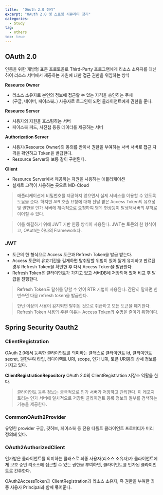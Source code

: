 ```yaml
---
title:  "OAuth 2.0 정리"
excerpt: "OAuth 2.0 및 스프링 시큐리티 정리"
categories:
  - Study
tag:
  - others
toc: true
---
```


## OAuth 2.0

인증을 위한 개방형 표준 프로토콜로 Third-Party 프로그램에게 리소스 소유자를 대신하여 리소스 서버에서 제공하는 자원에 대한 접근 권한을 위임하는 방식

**Resource Owner**
- 리소스 소유자로 본인의 정보에 접근할 수 있는 자격을 승인하는 주체
- (구글, 네이버, 페이스북..) 사용자로 로그인이 되면 클라이언트에게 권한을 준다.

**Resource Server**
- 사용자의 자원을 호스팅하는 서버
- 페이스북 피드, 사진첩 등등 데이터를 제공하는 서버

**Authorization Server**
- 사용자(Resource Owner)의 동의를 받아서 권한을 부여하는 서버 서버로 접근 자격을 확인하고 Token을 발급한다.
- Resource Server와 보통 같이 구현된다.

**Client**
- Resource Server에서 제공하는 자원을 사용하는 애플리케이션
- 실제로 고객이 사용하는 곳으로 MD-Cloud

> 애플리케이션에 비밀번호를 제공하지 않으면서 실제 서비스를 이용할 수 있도록 도움을 준다. 하지만 API 호출 요청에 대해 전달 받은 Access Token의 유효성 및 권한을 인가 서버에 계속적으로 요청하여 병목 현상등이 발생해서버의 부하로 이어질 수 있다.

> 이를 해결하기 위해 JWT 기반 인증 방식이 사용된다. JWT는 토큰의 한 형식이고, OAuth는 하나의 Framework다.

### JWT
- 토큰의 한 형식으로 Access 토큰과 Refresh Token을 발급 받는다.
- Access 토큰의 유효기간을 길게하면 탈취당할 위험이 있어 짧게 유지하고 만료된 경우 Refresh Token을 확인한 후 다시 Access Token을 발급한다.
- Refresh Token은 클라이언트가 가지고 있고 서버DB에 저장되어 있어 비교 후 발급을 진행한다.

> Refresh Token도 탈취를 당할 수 있어 RTR 기법이 사용된다. 간단히 말하면 한번쓰면 다음 refresh token을 발급한다.  

> 한번 이상의 사용이 감지되면 탈취된 것으로 취급하고 모든 토큰을 폐기한다. Refresh Token 사용의 주된 이유는 Access Token의 수명을 줄이기 위함이다.


## Spring Security Oauth2


### ClientRegistration
OAuth 2.0에서 등록한 클라이언트를 의미하는 클래스로 클라이언트 Id, 클라이언트 secret, 권한부여 타입, 리다이렉트 URI, scope, 인가 URI, 토큰 URI등의 상세 정보를 가지고 있다.

**ClientRegistrationRepository**
OAuth 2.0의 ClientRegistration 저장소 역활을 한다.

> 클라이언트 등록 정보는 궁극적으로 인가 서버가 저장하고 관리한다. 이 레포지토리는 인가 서버에 일차적으로 저장된 클라이언트 등록 정보의 일부를 검색하는 기능을 제공한다.

### CommonOAuth2Provider
유명한 provider 구글, 깃허브, 페이스북 등 전용 디폴트 클라이언트 프로퍼티가 미리 정의돼 있다.


### OAuth2AuthorizedClient
인가받은 클라이언트를 의미하는 클래스로 최종 사용자(리소스 소유자)가 클라이언트에게 보호 중인 리소스에 접근할 수 있는 권한을 부여하면, 클라이언트를 인가된 클라이언트로 간주한다.

OAuth2AccessToken과 ClientRegistration과 리소스 소유자, 즉 권한을 부여한 최종 사용자 Principal과 함께 묶어준다.
